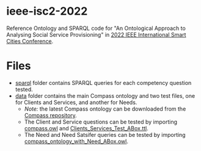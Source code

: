 # ieee-isc2-2022

Reference Ontology and SPARQL code for "An Ontological Approach to Analysing Social Service Provisioning" in [2022 IEEE International Smart Cities Conference](https://attend.ieee.org/isc2-2022/).


# Files
- [sparql](sparql) folder contains SPARQL queries for each competency question tested.
- [data](data) folder contains the main Compass ontology and two test files, one for Clients and Services, and another for Needs.
  - _Note:_ the latest Compass ontology can be downloaded from the [Compass repository](https://github.com/csse-uoft/compass-ontology).
  - The Client and Service questions can be tested by importing [compass.owl](./data/compass.owl) and [Clients_Services_Test_ABox.ttl](./data/Clients_Services_Test_ABox).
  - The Need and Need Satsifer queries can be tested by importing [compass_ontology_with_Need_ABox.owl](./data/compass_ontology_with_Need_ABox.owl).
